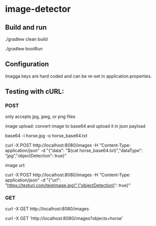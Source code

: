 # image-detector

## Build and run

./gradlew clean build

./gradlew bootRun

## Configuration

Imagga keys are hard coded and can be re-set in application.properties.

## Testing with cURL:

### POST

only accepts jpg, jpeg, or png files

image upload: convert image to base64 and upload it in json payload

base64 -i horse.jpg -o horse_base64.txt

curl -X POST http://localhost:8080/images -H "Content-Type: application/json" -d "{\"data\": \"$(cat horse_base64.txt)\",\"dataType\": \"jpg\",\"objectDetection\": true}"


image url:

curl -X POST http://localhost:8080/images -H "Content-Type: application/json" -d "{\"url\": \"https://testurl.com/testimage.jpg\",\"objectDetection\": true}"

### GET

curl -X GET http://localhost:8080/images

curl -X GET 'http://localhost:8080/images?objects=horse'

